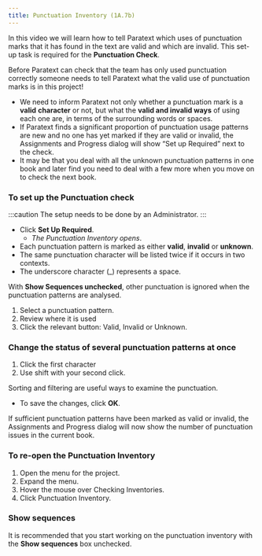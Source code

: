 ```yaml
---
title: Punctuation Inventory (1A.7b)
---
```

In this video we will learn how to tell Paratext which uses of punctuation marks that it has found in the text are valid and which are invalid. This set-up task is required for the **Punctuation Check**.

Before Paratext can check that the team has only used punctuation correctly someone needs to tell Paratext what the valid use of punctuation marks is in this project!

-  We need to inform Paratext not only whether a punctuation mark is a **valid** **character** or not, but what the **valid and invalid ways** of using each one are, in terms of the surrounding words or spaces.
-  If Paratext finds a significant proportion of punctuation usage patterns are new and no one has yet marked if they are valid or invalid, the Assignments and Progress dialog will show “Set up Required” next to the check.
-  It may be that you deal with all the unknown punctuation patterns in one book and later find you need to deal with a few more when you move on to check the next book.

### To set up the Punctuation check
:::caution
The setup needs to be done by an Administrator.
:::
-  Click **Set Up Required**.  
    -  *The Punctuation Inventory opens*.
-  Each punctuation pattern is marked as either **valid**, **invalid** or **unknown**.
-  The same punctuation character will be listed twice if it occurs in two contexts.
-  The underscore character (_) represents a space.

With **Show Sequences unchecked**, other punctuation is ignored when the punctuation patterns are analysed.

1.  Select a punctuation pattern.
1.  Review where it is used
1.  Click the relevant button: Valid, Invalid or Unknown.

### Change the status of several punctuation patterns at once

1.  Click the first character
1.  Use shift with your second click.

Sorting and filtering are useful ways to examine the punctuation.

-  To save the changes, click **OK**.

If sufficient punctuation patterns have been marked as valid or invalid, the Assignments and Progress dialog will now show the number of punctuation issues in the current book.

### To re-open the Punctuation Inventory

1.  Open the menu for the project.
1.  Expand the menu.
1.  Hover the mouse over Checking Inventories.
1.  Click Punctuation Inventory.

### Show sequences

It is recommended that you start working on the punctuation inventory with the **Show sequences** box unchecked.
